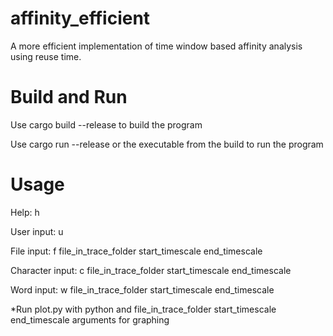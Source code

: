# affinity_efficient
A more efficient implementation of time window based affinity analysis using reuse time.

# Build and Run
Use cargo build --release to build the program

Use cargo run --release or the executable from the build to run the program

# Usage
Help:               h

User input:         u

File input:         f file_in_trace_folder start_timescale end_timescale

Character input:    c file_in_trace_folder start_timescale end_timescale

Word input:         w file_in_trace_folder start_timescale end_timescale

*Run plot.py with python and file_in_trace_folder start_timescale end_timescale arguments for graphing
